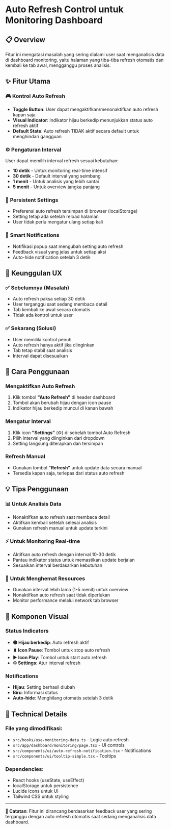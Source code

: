 # Auto Refresh Control untuk Monitoring Dashboard

## 📋 Overview

Fitur ini mengatasi masalah yang sering dialami user saat menganalisis data di dashboard monitoring, yaitu halaman yang tiba-tiba refresh otomatis dan kembali ke tab awal, mengganggu proses analisis.

## ✨ Fitur Utama

### 🎮 **Kontrol Auto Refresh**
- **Toggle Button**: User dapat mengaktifkan/menonaktifkan auto refresh kapan saja
- **Visual Indicator**: Indikator hijau berkedip menunjukkan status auto refresh aktif
- **Default State**: Auto refresh TIDAK aktif secara default untuk menghindari gangguan

### ⚙️ **Pengaturan Interval**
User dapat memilih interval refresh sesuai kebutuhan:
- **10 detik** - Untuk monitoring real-time intensif
- **30 detik** - Default interval yang seimbang
- **1 menit** - Untuk analisis yang lebih santai
- **5 menit** - Untuk overview jangka panjang

### 💾 **Persistent Settings**
- Preferensi auto refresh tersimpan di browser (localStorage)
- Setting tetap ada setelah reload halaman
- User tidak perlu mengatur ulang setiap kali

### 🔔 **Smart Notifications**
- Notifikasi popup saat mengubah setting auto refresh
- Feedback visual yang jelas untuk setiap aksi
- Auto-hide notification setelah 3 detik

## 🎯 **Keunggulan UX**

### ✅ **Sebelumnya (Masalah)**
- Auto refresh paksa setiap 30 detik
- User terganggu saat sedang membaca detail
- Tab kembali ke awal secara otomatis
- Tidak ada kontrol untuk user

### ✅ **Sekarang (Solusi)**
- User memiliki kontrol penuh
- Auto refresh hanya aktif jika diinginkan
- Tab tetap stabil saat analisis
- Interval dapat disesuaikan

## 🚀 **Cara Penggunaan**

### Mengaktifkan Auto Refresh
1. Klik tombol **"Auto Refresh"** di header dashboard
2. Tombol akan berubah hijau dengan icon pause
3. Indikator hijau berkedip muncul di kanan bawah

### Mengatur Interval
1. Klik icon **"Settings"** (⚙️) di sebelah tombol Auto Refresh
2. Pilih interval yang diinginkan dari dropdown
3. Setting langsung diterapkan dan tersimpan

### Refresh Manual
- Gunakan tombol **"Refresh"** untuk update data secara manual
- Tersedia kapan saja, terlepas dari status auto refresh

## 💡 **Tips Penggunaan**

### 📊 **Untuk Analisis Data**
- Nonaktifkan auto refresh saat membaca detail
- Aktifkan kembali setelah selesai analisis
- Gunakan refresh manual untuk update terkini

### ⚡ **Untuk Monitoring Real-time**
- Aktifkan auto refresh dengan interval 10-30 detik
- Pantau indikator status untuk memastikan update berjalan
- Sesuaikan interval berdasarkan kebutuhan

### 🔋 **Untuk Menghemat Resources**
- Gunakan interval lebih lama (1-5 menit) untuk overview
- Nonaktifkan auto refresh saat tidak diperlukan
- Monitor performance melalui network tab browser

## 🎨 **Komponen Visual**

### Status Indicators
- **🟢 Hijau berkedip**: Auto refresh aktif
- **⏸️ Icon Pause**: Tombol untuk stop auto refresh  
- **▶️ Icon Play**: Tombol untuk start auto refresh
- **⚙️ Settings**: Atur interval refresh

### Notifications
- **Hijau**: Setting berhasil diubah
- **Biru**: Informasi status
- **Auto-hide**: Menghilang otomatis setelah 3 detik

## 🔧 **Technical Details**

### File yang dimodifikasi:
- `src/hooks/use-monitoring-data.ts` - Logic auto refresh
- `src/app/dashboard/monitoring/page.tsx` - UI controls
- `src/components/ui/auto-refresh-notification.tsx` - Notifications
- `src/components/ui/tooltip-simple.tsx` - Tooltips

### Dependencies:
- React hooks (useState, useEffect)
- localStorage untuk persistence
- Lucide icons untuk UI
- Tailwind CSS untuk styling

---

**📝 Catatan**: Fitur ini dirancang berdasarkan feedback user yang sering terganggu dengan auto refresh otomatis saat sedang menganalisis data dashboard.
